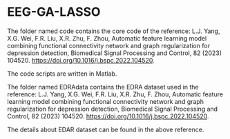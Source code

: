 # EEG-GA-LASSO

The folder named code contains the core code of the reference: L.J. Yang, X.G. Wei, F.R. Liu, X.R. Zhu, F. Zhou, Automatic feature learning model combining functional connectivity network and graph regularization for depression detection, Biomedical Signal Processing and Control, 82 (2023) 104520. https://doi.org/10.1016/j.bspc.2022.104520.

The code scripts are written in Matlab.


The folder named EDRAdata contains the EDRA dataset used in the reference:  L.J. Yang, X.G. Wei, F.R. Liu, X.R. Zhu, F. Zhou, Automatic feature learning model combining functional connectivity network and graph regularization for depression detection, Biomedical Signal Processing and Control, 82 (2023) 104520. https://doi.org/10.1016/j.bspc.2022.104520.

The details about EDAR dataset can be found in the above reference. 
